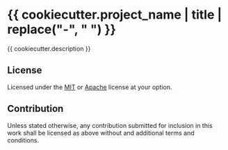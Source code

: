 # {{ cookiecutter.project_name | title | replace("-", " ") }}

{{ cookiecutter.description }}

## License

Licensed under the [MIT](LICENSE-MIT.txt) or [Apache](LICENSE-APACHE.txt)
license at your option.

## Contribution

Unless stated otherwise, any contribution submitted for inclusion in
this work shall be licensed as above without and additional terms
and conditions.
